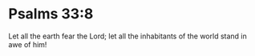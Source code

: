 # Psalms 33:8

Let all the earth fear the Lord; let all the inhabitants of the world stand in awe of him!
